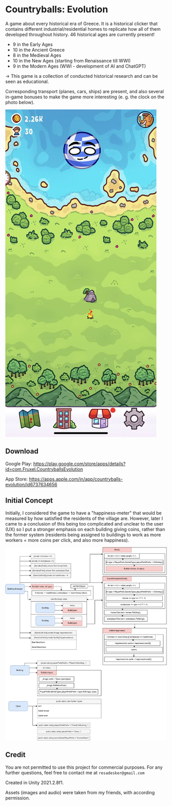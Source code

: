 # Countryballs: Evolution
A game about every historical era of Greece. 
It is a historical clicker that contains different industrial/residential homes to replicate how all of them developed throughout history. 46 historical ages are currently present!

- 9 in the Early Ages
- 10 in the Ancient Greece
- 8 in the Medieval Ages
- 10 in the New Ages (starting from Renaissance till WWI)
- 9 in the Modern Ages (WWI - development of AI and ChatGPT) 

-> This game is a collection of conducted historical research and can be seen as educational.

Corresponding transport (planes, cars, ships) are present, and also several in-game bonuses to make the game more interesting (e. g. the clock on the photo below).

![](/preview.jpg)

## Download

Google Play: https://play.google.com/store/apps/details?id=com.Fruxel.CountryballsEvolution

App Store: https://apps.apple.com/in/app/countryballs-evolution/id6737634656

## Initial Concept

Initially, I considered the game to have a "happiness-meter" that would be measured by how satisfied the residents of the village are. However, later I came to a conclusion of this being too complicated and unclear to the user (UX) so I put a stronger emphasis on each building giving coins, rather than the former system (residents being assigned to buildings to work as more workers = more coins per click, and also more happiness).

![](/initial-concept.jpg)

## Credit

You are not permitted to use this project for commercial purposes. For any further questions, feel free to contact me at `resadesker@gmail.com`

Created in Unity 2021.2.8f1.

Assets (images and audio) were taken from my friends, with according permission.